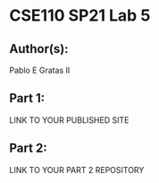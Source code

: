 # CSE110 SP21 Lab 5

## Author(s):
Pablo E Gratas II

## Part 1:

LINK TO YOUR PUBLISHED SITE

## Part 2:

LINK TO YOUR PART 2 REPOSITORY